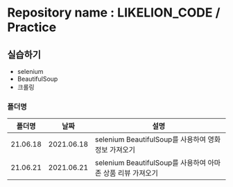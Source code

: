 # Repository name : LIKELION_CODE / Practice

## 실습하기
* selenium
* BeautifulSoup
* 크롤링

### 폴더명
| 폴더명 | 날짜 | 설명 |
|------  |---          |---   |
|21.06.18 |2021.06.18 | selenium BeautifulSoup를 사용하여 영화 정보 가져오기 |
|21.06.21 |2021.06.21 | selenium BeautifulSoup를 사용하여 아마존 상품 리뷰 가져오기 |
